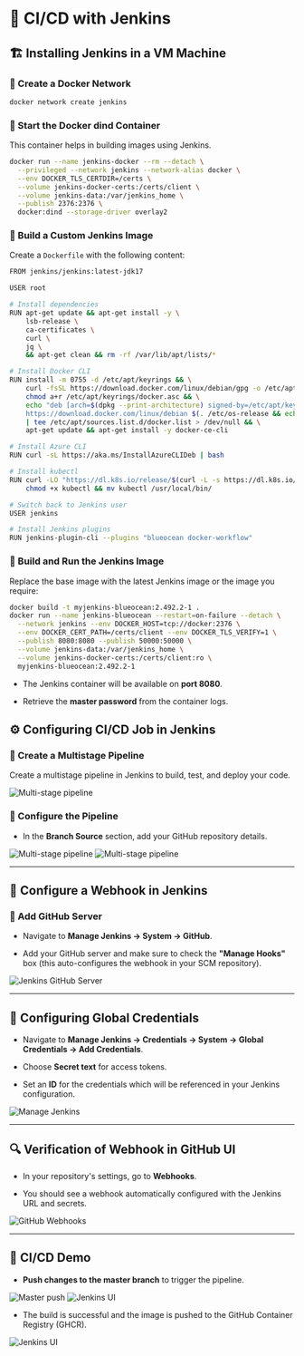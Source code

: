 # 🚀 CI/CD with Jenkins

## 🏗️ Installing Jenkins in a VM Machine

### 🔹 Create a Docker Network

```sh
docker network create jenkins
```

### 🔹 Start the Docker dind Container

This container helps in building images using Jenkins.

```bash
docker run --name jenkins-docker --rm --detach \
  --privileged --network jenkins --network-alias docker \
  --env DOCKER_TLS_CERTDIR=/certs \
  --volume jenkins-docker-certs:/certs/client \
  --volume jenkins-data:/var/jenkins_home \
  --publish 2376:2376 \
  docker:dind --storage-driver overlay2

```

### 🔹 Build a Custom Jenkins Image

Create a `Dockerfile` with the following content:

```bash
FROM jenkins/jenkins:latest-jdk17

USER root

# Install dependencies
RUN apt-get update && apt-get install -y \
    lsb-release \
    ca-certificates \
    curl \
    jq \
    && apt-get clean && rm -rf /var/lib/apt/lists/*

# Install Docker CLI
RUN install -m 0755 -d /etc/apt/keyrings && \
    curl -fsSL https://download.docker.com/linux/debian/gpg -o /etc/apt/keyrings/docker.asc && \
    chmod a+r /etc/apt/keyrings/docker.asc && \
    echo "deb [arch=$(dpkg --print-architecture) signed-by=/etc/apt/keyrings/docker.asc] \
    https://download.docker.com/linux/debian $(. /etc/os-release && echo \"$VERSION_CODENAME\") stable" \
    | tee /etc/apt/sources.list.d/docker.list > /dev/null && \
    apt-get update && apt-get install -y docker-ce-cli

# Install Azure CLI
RUN curl -sL https://aka.ms/InstallAzureCLIDeb | bash

# Install kubectl
RUN curl -LO "https://dl.k8s.io/release/$(curl -L -s https://dl.k8s.io/release/stable.txt)/bin/linux/amd64/kubectl" && \
    chmod +x kubectl && mv kubectl /usr/local/bin/

# Switch back to Jenkins user
USER jenkins

# Install Jenkins plugins
RUN jenkins-plugin-cli --plugins "blueocean docker-workflow"


```

### 🔹 Build and Run the Jenkins Image

Replace the base image with the latest Jenkins image or the image you require:

```bash
docker build -t myjenkins-blueocean:2.492.2-1 .
docker run --name jenkins-blueocean --restart=on-failure --detach \
  --network jenkins --env DOCKER_HOST=tcp://docker:2376 \
  --env DOCKER_CERT_PATH=/certs/client --env DOCKER_TLS_VERIFY=1 \
  --publish 8080:8080 --publish 50000:50000 \
  --volume jenkins-data:/var/jenkins_home \
  --volume jenkins-docker-certs:/certs/client:ro \
  myjenkins-blueocean:2.492.2-1
```

- The Jenkins container will be available on **port 8080**.
    
- Retrieve the **master password** from the container logs.

## ⚙️ Configuring CI/CD Job in Jenkins

### 🔹 Create a Multistage Pipeline

 Create a multistage pipeline in Jenkins to build, test, and deploy your code.
    

![Multi-stage pipeline](assets/ss_02.png)

### 🔹 Configure the Pipeline

- In the **Branch Source** section, add your GitHub repository details.
    

![Multi-stage pipeline](assets/ss_03.png) ![Multi-stage pipeline](assets/ss_04.png)

---

## 🔗 Configure a Webhook in Jenkins

### 🔹 Add GitHub Server

- Navigate to **Manage Jenkins → System → GitHub**.
    
- Add your GitHub server and make sure to check the **"Manage Hooks"** box (this auto-configures the webhook in your SCM repository).
    

![Jenkins GitHub Server](assets/ss_05.png)

---

## 🔑 Configuring Global Credentials

- Navigate to **Manage Jenkins → Credentials → System → Global Credentials → Add Credentials**.
    
- Choose **Secret text** for access tokens.
    
- Set an **ID** for the credentials which will be referenced in your Jenkins configuration.
    

![Manage Jenkins](assets/ss_06.png)

---

## 🔍 Verification of Webhook in GitHub UI

- In your repository's settings, go to **Webhooks**.
    
- You should see a webhook automatically configured with the Jenkins URL and secrets.
    

![GitHub Webhooks](assets/ss_07.png)

---

## 🚀 CI/CD Demo

- **Push changes to the master branch** to trigger the pipeline.
    

![Master push](assets/ss_08.png) ![Jenkins UI](assets/ss_09.png)

- The build is successful and the image is pushed to the GitHub Container Registry (GHCR).
    

![Jenkins UI](assets/ss_10.png)

